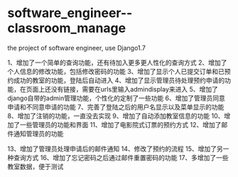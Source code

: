 # software_engineer--classroom_manage
the project of software engineer, use Django1.7

1、增加了一个简单的查询功能，还有待加入更多更人性化的查询方式
2、增加了个人信息的修改功能，包括修改密码的功能
3、增加了显示个人已提交订单和已预约成功的教室的功能，登陆后自动进入
4、增加了显示管理员待处理预约申请的功能，在页面上还没有链接，需要在urls里输入admindisplay来进入
5、增加了django自带的admin管理功能，个性化的定制了一些功能
6、增加了管理员同意申请和不同意申请的功能
7、完善了登陆之后的用户名显示以及菜单显示的功能
8、增加了注销的功能，一直没去实现
9、增加了自动添加教室信息的功能
10、增加了一些管理员的功能和界面
11、增加了电影院式订票的预约方式
12、增加了邮件通知管理员的功能

13、增加了管理员处理申请后的邮件通知
14、修改了预约的流程
15、增加了另一种查询方式
16、增加了忘记密码之后通过邮件重置密码的功能
17、多增加了一些教室数据，便于测试

